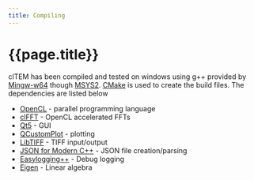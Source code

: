 ```yaml
---
title: Compiling
---
```


# {{page.title}}

clTEM has been compiled and tested on windows using g++ provided by [Mingw-w64](https://mingw-w64.org/doku.php) though [MSYS2](https://www.msys2.org/). [CMake](https://cmake.org/) is used to create the build files. The dependencies are listed below

 - [OpenCL](https://www.khronos.org/opencl/) - parallel programming language
 - [clFFT](https://github.com/clMathLibraries/clFFT) - OpenCL accelerated FFTs 
 - [Qt5](http://www.qt.io/) - GUI
 - [QCustomPlot](http://qcustomplot.com/) - plotting
 - [LibTIFF](http://simplesystems.org/libtiff/) - TIFF input/output
 - [JSON for Modern C++](https://github.com/nlohmann/json) - JSON file creation/parsing
 - [Easylogging++](https://github.com/amrayn/easyloggingpp) - Debug logging
 - [Eigen](http://eigen.tuxfamily.org/index.php?title=Main_Page) - Linear algebra